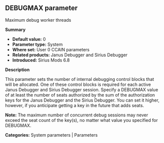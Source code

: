 ## DEBUGMAX parameter

Maximum debug worker threads

**Summary**

* **Default value:** 0
* **Parameter type:** System
* **Where set:** User 0 CCAIN parameters
* **Related products:** Janus Debugger and Sirius Debugger
* **Introduced:** Sirius Mods 6.8


**Description**

This parameter sets the number of internal debugging control blocks that will be allocated. One of these control blocks is required for each active Janus Debugger and Sirius Debugger session. Specify a DEBUGMAX value of at least the number of seats authorized by the sum of the authorization keys for the Janus Debugger and the Sirius Debugger. You can set it higher, however, if you anticipate getting a key in the future that adds seats.

**Note:** The maximum number of concurrent debug sessions may never exceed the seat count of the key(s), no matter what value you specified for DEBUGMAX.

**Categories:** System parameters | Parameters
